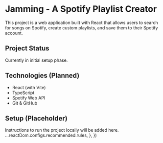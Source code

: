 # Jamming - A Spotify Playlist Creator

This project is a web application built with React that allows users to search for songs on Spotify, create custom playlists, and save them to their Spotify account.

## Project Status

Currently in initial setup phase.

## Technologies (Planned)

*   React (with Vite)
*   TypeScript
*   Spotify Web API
*   Git & GitHub

## Setup (Placeholder)

Instructions to run the project locally will be added here.
    ...reactDom.configs.recommended.rules,
  },
})
```
